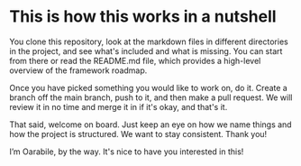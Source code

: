 # This is how  this works in a nutshell

You clone this repository, look at the markdown files in different directories in the project, and see what's included and what is missing. You can start from there or read the README.md file, which provides a high-level overview of the framework roadmap.

Once you have picked something you would like to work on, do it. Create a branch off the main branch, push to it, and then make a pull request. We will review it in no time and merge it in if it's okay, and that's it.

That said, welcome on board. Just keep an eye on how we name things and how the project is structured. We want to stay consistent. Thank you!

I’m Oarabile, by the way. It's nice to have you interested in this!
